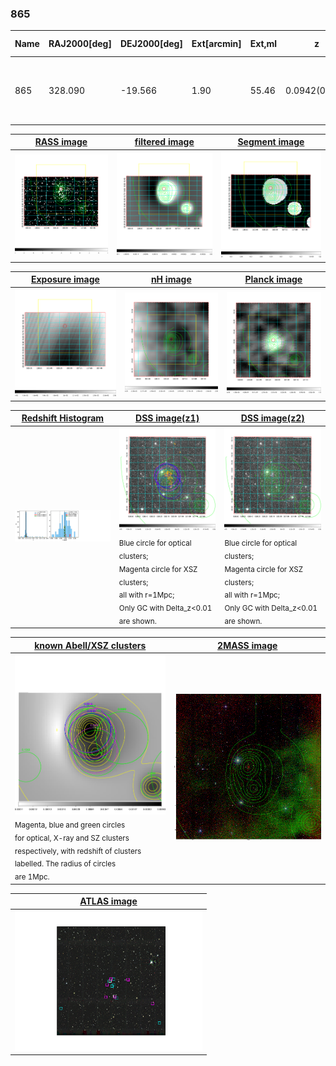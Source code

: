 <div STYLE="page-break-after: always;"></div>

### 865

|Name|RAJ2000[deg]|DEJ2000[deg] |Ext[arcmin]| Ext,ml | z | z_src| C|GC(XSZ,Delta_z<0.01)| GC(OPT,Delta_z<0.01)|GC| R_sig[arcmin] | R500[arcmin] | R500[Mpc]| CRsig[c/s] | CR500[c/s] |L500[1E44 erg/s]|F500[1E-12 erg/s/cm^2]| M500[1E14 Msun]|Tx[keV]|Cnt_sig|Beta|Rc[arcmin]|Comment|Alias|
|---|---|---|---|---|---|------|---|--------|---------|----------|---|---|---|---|---|---|---|---|---|---|---|---|---|---|
|865| 328.090| -19.566| 1.90| 55.46| 0.0942(0.005)| z1, z_xsz| B| MCXC, PSZ2, Tar, XB| A, N, W| A, MCXC, N, PSZ2, Tar, W, XB| 10.750| 10.288| 1.080| 0.550(0.065)| 0.546(0.065)| 2.331(0.121)| 10.441(0.542)| 3.92(0.10)| 5.12(0.08)| 117.6| 0.652(-0.090+0.139)| 3.071(-0.911+1.211)| -| k194|

|[RASS image](../image/865/865_img.pdf)|[filtered image](../image/865/865_fil.pdf)|[Segment image](../image/865/865_seg.pdf)|
|-------------------|--------------------|-------------------|
| <img src="../image/865/865_img.png" width="300">  | <img src="../image/865/865_fil.png" width="300">   | <img src="../image/865/865_seg.png" width="300">  |

|[Exposure image](../image/865/865_mex.pdf)| [nH image](../image/865/865_nh.pdf)| [Planck image](../image/865/865_p.pdf)|
|-------------------|--------------------|-------------------|
|<img src="../image/865/865_mex.png" width="300">   | <img src="../image/865/865_nh.png" width="300">    | <img src="../image/865/865_p.png" width="300"> |

|[Redshift Histogram](../image/865/865_zg.pdf) | [DSS image(z1)](../image/865/865_dss_z1.pdf)      |  [DSS image(z2)](../image/865/865_dss_z2.pdf)    |
|-------------------|--------------------|-------------------|
|<img src="../image/865/865_zg.png" width="300"> |<img src="../image/865/865_dss_z1.png" width="300"> <sub><br>Blue circle for optical clusters; <br>Magenta circle for XSZ clusters; <br>all with r=1Mpc; <br>Only GC with Delta_z<0.01 are shown. </sub>| <img src="../image/865/865_dss_z2.png" width="300"><sub><br>Blue circle for optical clusters; <br>Magenta circle for XSZ clusters; <br>all with r=1Mpc; <br>Only GC with Delta_z<0.01 are shown. </sub> |

|[known Abell/XSZ clusters](../image/865/865_gc.pdf) | [2MASS image](../image/865/865_2mass.pdf)      |
|-------------------|-------------------|
|<img src=../image/865/865_gc.png width="300"> <br><sub>Magenta, blue and green circles <br>for optical, X-ray and SZ clusters <br>respectively, with redshift of clusters <br>labelled. The radius of circles <br>are 1Mpc.</sub>|<img src="../image/865/865_2mass.png" width="300">  |

|[ATLAS image](../image/865/865_s.pdf)        |
|-------------------|
| <img src="../image/865/865_s.pdf" width="300">  |
